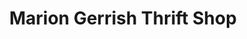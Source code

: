 ---
title: "Marion Gerrish Thrift Shop"
url: /derry/marion-gerrish-thrift-shop/
shop: Gebrauchtwaren
---